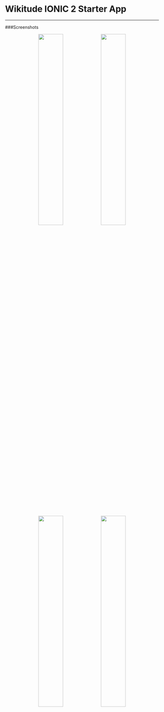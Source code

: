 # Wikitude IONIC 2 Starter App
---
###Screenshots
<p align="center">
	<img src="https://s3.amazonaws.com/ionic-marketplace/wikitude-ionic-2-starter-app/screenshot_1.png" width="40%" />
	<img src="https://s3.amazonaws.com/ionic-marketplace/wikitude-ionic-2-starter-app/screenshot_2.png" width="40%" />
</p>
<p align="center">
	<img src="https://s3.amazonaws.com/ionic-marketplace/wikitude-ionic-2-starter-app/screenshot_3" width="40%" />
	<img src="https://s3.amazonaws.com/ionic-marketplace/wikitude-ionic-2-starter-app/screenshot_4.png" width="40%" />
</p>